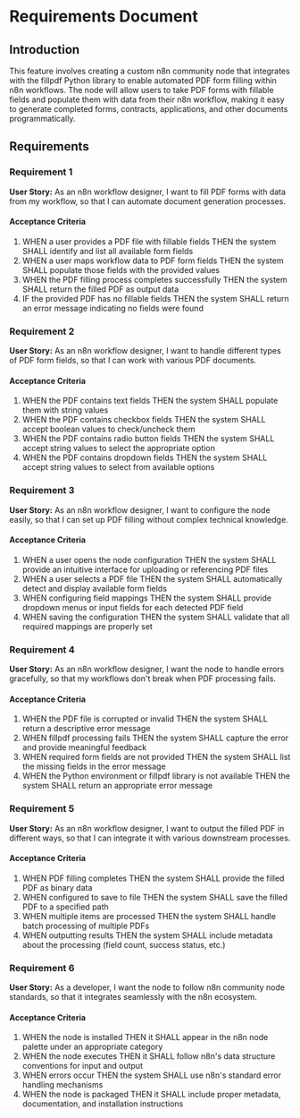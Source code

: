 # Requirements Document

## Introduction

This feature involves creating a custom n8n community node that integrates with the fillpdf Python library to enable automated PDF form filling within n8n workflows. The node will allow users to take PDF forms with fillable fields and populate them with data from their n8n workflow, making it easy to generate completed forms, contracts, applications, and other documents programmatically.

## Requirements

### Requirement 1

**User Story:** As an n8n workflow designer, I want to fill PDF forms with data from my workflow, so that I can automate document generation processes.

#### Acceptance Criteria

1. WHEN a user provides a PDF file with fillable fields THEN the system SHALL identify and list all available form fields
2. WHEN a user maps workflow data to PDF form fields THEN the system SHALL populate those fields with the provided values
3. WHEN the PDF filling process completes successfully THEN the system SHALL return the filled PDF as output data
4. IF the provided PDF has no fillable fields THEN the system SHALL return an error message indicating no fields were found

### Requirement 2

**User Story:** As an n8n workflow designer, I want to handle different types of PDF form fields, so that I can work with various PDF documents.

#### Acceptance Criteria

1. WHEN the PDF contains text fields THEN the system SHALL populate them with string values
2. WHEN the PDF contains checkbox fields THEN the system SHALL accept boolean values to check/uncheck them
3. WHEN the PDF contains radio button fields THEN the system SHALL accept string values to select the appropriate option
4. WHEN the PDF contains dropdown fields THEN the system SHALL accept string values to select from available options

### Requirement 3

**User Story:** As an n8n workflow designer, I want to configure the node easily, so that I can set up PDF filling without complex technical knowledge.

#### Acceptance Criteria

1. WHEN a user opens the node configuration THEN the system SHALL provide an intuitive interface for uploading or referencing PDF files
2. WHEN a user selects a PDF file THEN the system SHALL automatically detect and display available form fields
3. WHEN configuring field mappings THEN the system SHALL provide dropdown menus or input fields for each detected PDF field
4. WHEN saving the configuration THEN the system SHALL validate that all required mappings are properly set

### Requirement 4

**User Story:** As an n8n workflow designer, I want the node to handle errors gracefully, so that my workflows don't break when PDF processing fails.

#### Acceptance Criteria

1. WHEN the PDF file is corrupted or invalid THEN the system SHALL return a descriptive error message
2. WHEN fillpdf processing fails THEN the system SHALL capture the error and provide meaningful feedback
3. WHEN required form fields are not provided THEN the system SHALL list the missing fields in the error message
4. WHEN the Python environment or fillpdf library is not available THEN the system SHALL return an appropriate error message

### Requirement 5

**User Story:** As an n8n workflow designer, I want to output the filled PDF in different ways, so that I can integrate it with various downstream processes.

#### Acceptance Criteria

1. WHEN PDF filling completes THEN the system SHALL provide the filled PDF as binary data
2. WHEN configured to save to file THEN the system SHALL save the filled PDF to a specified path
3. WHEN multiple items are processed THEN the system SHALL handle batch processing of multiple PDFs
4. WHEN outputting results THEN the system SHALL include metadata about the processing (field count, success status, etc.)

### Requirement 6

**User Story:** As a developer, I want the node to follow n8n community node standards, so that it integrates seamlessly with the n8n ecosystem.

#### Acceptance Criteria

1. WHEN the node is installed THEN it SHALL appear in the n8n node palette under an appropriate category
2. WHEN the node executes THEN it SHALL follow n8n's data structure conventions for input and output
3. WHEN errors occur THEN the system SHALL use n8n's standard error handling mechanisms
4. WHEN the node is packaged THEN it SHALL include proper metadata, documentation, and installation instructions